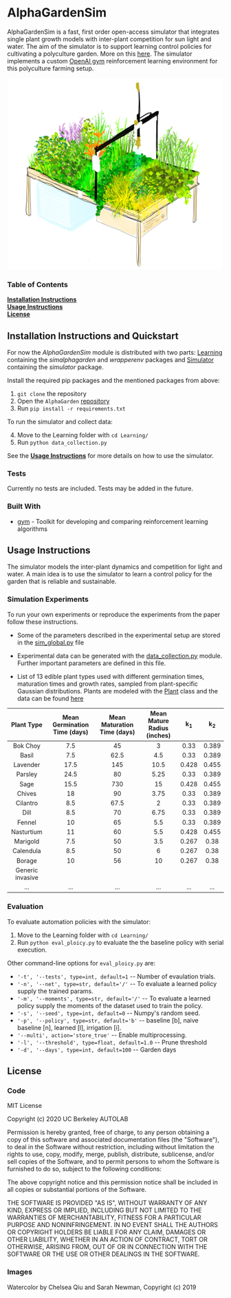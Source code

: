 # AlphaGardenSim

AlphaGardenSim is a fast, first order open-access simulator that integrates single plant growth models with inter-plant 
competition for sun light and water. The aim of the simulator is to support learning control policies for cultivating
a polyculture garden. More on this [here](http://alphagarden.org/). 
The simulator implements a custom [OpenAI gym](https://gym.openai.com/) reinforcement learning environment for this 
polyculture farming setup.

![AlphaGarden Watercolering](store-assets/watercolorAlphaGarden.png)

### Table of Contents
**[Installation Instructions](#installation-instructions)**<br>
**[Usage Instructions](#usage-instructions)**<br>
**[License](#next-steps)**<br>

## Installation Instructions and Quickstart

For now the *AlphaGardenSim* module is distributed with two parts: [Learning](https://github.com/BerkeleyAutomation/AlphaGarden/Learning) 
containing the *simalphagarden* and *wrapperenv* packages and [Simulator](https://github.com/BerkeleyAutomation/AlphaGarden/Simulator) 
containing the *simulator* package.

Install the required pip packages and the mentioned packages from above:

1. `git clone` the repository
2. Open the `AlphaGarden` [repository](https://github.com/BerkeleyAutomation/AlphaGarden/)
3. Run ```pip install -r requirements.txt ```

To run the simulator and collect data:

4. Move to the Learning folder with `cd Learning/`
5. Run `python data_collection.py`

See the **[Usage Instructions](#usage-instructions)** for more details on how to use the simulator.

### Tests

Currently no tests are included. Tests may be added in the future.

### Built With

* [gym](https://gym.openai.com/) - Toolkit for developing and comparing reinforcement learning algorithms

## Usage Instructions

The simulator models the inter-plant dynamics and competition for light and water. A main idea is to use the simulator
to learn a control policy for the garden that is reliable and sustainable.

### Simulation Experiments

To run your own experiments or reproduce the experiments from the paper follow these instructions.

* Some of the parameters described in the experimental setup are stored in the [sim_global.py](AlphaGarden/Simulator/simulator/sim_globals.py) file 

* Experimental data can be generated with the [data_collection.py](AlphaGarden/Learning/data_collection.py) module. Further important parameters are defined in this file.

* List of 13 edible plant types used with different germination times, maturation times and growth rates, sampled from plant-specific Gaussian distributions.
Plants are modeled with the [Plant](AlphaGarden/Simulator/simulator/plant.py) class and the data can be found [here](AlphaGarden/Simulator/simulator/plant_presets.py)

| Plant Type       | Mean Germination Time (days)  | Mean Maturation Time (days)  | Mean Mature Radius (inches) | k<sub>1</sub> | k<sub>2</sub> |
|:----------------:|:-----------------------------:|:----------------------------:|:---------------------------:|:-------------:|:-------------:|
| Bok Choy         |7.5                            |45                            |3                            |0.33           |0.389          |
| Basil            |7.5                            |62.5                          |4.5                          |0.33           |0.389          |
| Lavender         |17.5                           |145                           |10.5                         |0.428          |0.455          |
| Parsley          |24.5                           |80                            |5.25                         |0.33           |0.389          |
| Sage             |15.5                           |730                           |15                           |0.428          |0.455          |
| Chives           |18                             |90                            |3.75                         |0.33           |0.389          |
| Cilantro         |8.5                            |67.5                          |2                            |0.33           |0.389          |
| Dill             |8.5                            |70                            |6.75                         |0.33           |0.389          |
| Fennel           |10                             |65                            |5.5                          |0.33           |0.389          |
| Nasturtium       |11                             |60                            |5.5                          |0.428          |0.455          |
| Marigold         |7.5                            |50                            |3.5                          |0.267          |0.38           |
| Calendula        |8.5                            |50                            |6                            |0.267          |0.38           |
| Borage           |10                             |56                            |10                           |0.267          |0.38           |
| Generic invasive |                               |                              |                             |               |               |
| ...              | ...                           |...                           |...                          |...            | ...           |

### Evaluation

To evaluate automation policies with the simulator:

1. Move to the Learning folder with `cd Learning/`
2. Run `python eval_ploicy.py` to evaluate the the baseline policy with serial execution.

Other command-line options for `eval_ploicy.py` are:
* `'-t', '--tests', type=int, default=1` -- Number of evaulation trials.
* `'-n', '--net', type=str, default='/'` -- To evaluate a learned policy supply the trained params.
* `'-m', '--moments', type=str, default='/'` -- To evaluate a learned policy supply the moments of the dataset used to train the policy.
* `'-s', '--seed', type=int, default=0` -- Numpy's random seed.
* `'-p', '--policy', type=str, default='b'` -- baseline [b], naive baseline [n], learned [l], irrigation [i].
* `'--multi', action='store_true'` -- Enable multiprocessing.
* `'-l', '--threshold', type=float, default=1.0` -- Prune threshold
* `'-d', '--days', type=int, default=100` -- Garden days

## License

### Code

MIT License

Copyright (c) 2020 UC Berkeley AUTOLAB

Permission is hereby granted, free of charge, to any person obtaining a copy
of this software and associated documentation files (the "Software"), to deal
in the Software without restriction, including without limitation the rights
to use, copy, modify, merge, publish, distribute, sublicense, and/or sell
copies of the Software, and to permit persons to whom the Software is
furnished to do so, subject to the following conditions:

The above copyright notice and this permission notice shall be included in all
copies or substantial portions of the Software.

THE SOFTWARE IS PROVIDED "AS IS", WITHOUT WARRANTY OF ANY KIND, EXPRESS OR
IMPLIED, INCLUDING BUT NOT LIMITED TO THE WARRANTIES OF MERCHANTABILITY,
FITNESS FOR A PARTICULAR PURPOSE AND NONINFRINGEMENT. IN NO EVENT SHALL THE
AUTHORS OR COPYRIGHT HOLDERS BE LIABLE FOR ANY CLAIM, DAMAGES OR OTHER
LIABILITY, WHETHER IN AN ACTION OF CONTRACT, TORT OR OTHERWISE, ARISING FROM,
OUT OF OR IN CONNECTION WITH THE SOFTWARE OR THE USE OR OTHER DEALINGS IN THE
SOFTWARE.

### Images
Watercolor by Chelsea Qiu and Sarah Newman, Copyright (c) 2019
